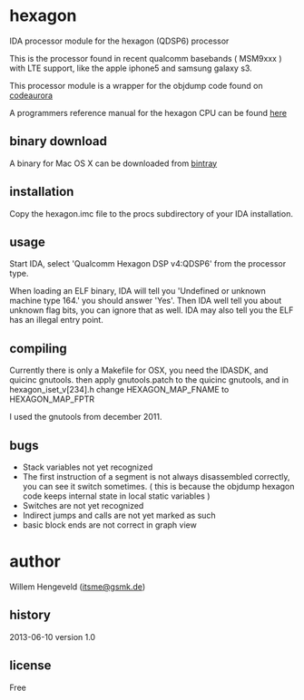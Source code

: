 hexagon
=======

IDA processor module for the hexagon (QDSP6) processor

This is the processor found in recent qualcomm basebands ( MSM9xxx )
with LTE support, like the apple iphone5 and samsung galaxy s3.

This processor module is a wrapper for the objdump code
found on [codeaurora](https://www.codeaurora.org/patches/quic/hexagon/4.0/Hexagon_Tools_source.tgz)

A programmers reference manual for the hexagon CPU can be found [here](https://developer.qualcomm.com/hexagon-processor)


binary download
-------

A binary for Mac OS X can be downloaded from [bintray](https://bintray.com/itsme/hexagon-ida/hexagon-osx-binary/1.0)

installation
-------

Copy the hexagon.imc file to the procs subdirectory of your IDA installation.


usage
-------

Start IDA, select 'Qualcomm Hexagon DSP v4:QDSP6' from the processor type.

When loading an ELF binary, IDA will tell you 'Undefined or unknown machine type 164.' 
you should answer 'Yes'. Then IDA well tell you about unknown flag bits, you can ignore
that as well. IDA may also tell you the ELF has an illegal entry point.


compiling
-------

Currently there is only a Makefile for OSX, you need the IDASDK, and quicinc gnutools.
then apply gnutools.patch to the quicinc gnutools,
and in hexagon_iset_v[234].h  change HEXAGON_MAP_FNAME to HEXAGON_MAP_FPTR

I used the gnutools from december 2011.

bugs
-------

 * Stack variables not yet recognized
 * The first instruction of a segment is not always disassembled correctly, you can see it switch sometimes.
     ( this is because the objdump hexagon code keeps internal state in local static variables )
 * Switches are not yet recognized
 * Indirect jumps and calls are not yet marked as such
 * basic block ends are not correct in graph view

author
=======

Willem Hengeveld (itsme@gsmk.de)

history
-------
2013-06-10 version 1.0


license
-------

Free


